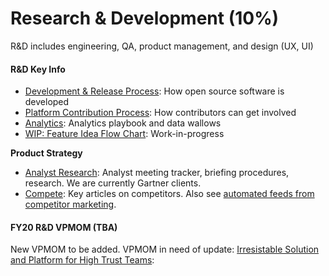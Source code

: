 # Research & Development \(10%\)

R&D includes engineering, QA, product management, and design \(UX, UI\)

#### R&D Key Info

* [Development & Release Process](https://docs.mattermost.com/guides/core.html#development-process): How open source software is developed
* [Platform Contribution Process](https://docs.mattermost.com/guides/core.html#community-process): How contributors can get involved
* [Analytics](https://community.mattermost.com/private-core/channels/analytics-2): Analytics playbook and data wallows
* [WIP: Feature Idea Flow Chart](https://docs.google.com/drawings/d/1D6KiN31mhNr1A0DGGHOuu6hvS0gpDTFuftnh2yyniNQ/edit): Work-in-progress

**Product Strategy**

* [Analyst Research](https://community.mattermost.com/private-core/channels/analyst-research): Analyst meeting tracker, briefing procedures, research. We are currently Gartner clients.
* [Compete](https://community.mattermost.com/private-core/channels/compete): Key articles on competitors. Also see [automated feeds from competitor marketing](https://community.mattermost.com/private-core/channels/compete-feeds).

#### FY20 R&D VPMOM \(TBA\)

New VPMOM to be added. VPMOM in need of update: [Irresistable Solution and Platform for High Trust Teams](https://docs.google.com/document/d/1Y4pRZEjEop2D42P-Q899R8f4Pg0TJwUBltUFhq7TX_g/edit?ts=5bf740a1#heading=h.2lyyszkcm50h):

